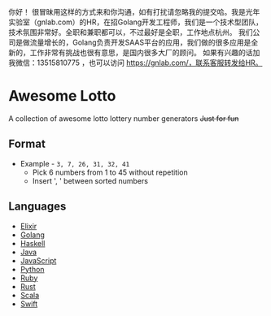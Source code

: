 你好！
很冒昧用这样的方式来和你沟通，如有打扰请忽略我的提交哈。我是光年实验室（gnlab.com）的HR，在招Golang开发工程师，我们是一个技术型团队，技术氛围非常好。全职和兼职都可以，不过最好是全职，工作地点杭州。
我们公司是做流量增长的，Golang负责开发SAAS平台的应用，我们做的很多应用是全新的，工作非常有挑战也很有意思，是国内很多大厂的顾问。
如果有兴趣的话加我微信：13515810775  ，也可以访问 https://gnlab.com/，联系客服转发给HR。
# Awesome Lotto
A collection of awesome lotto lottery number generators ~~Just for fun~~

## Format
- Example - `3, 7, 26, 31, 32, 41`
  - Pick 6 numbers from 1 to 45 without repetition
  - Insert ', ' between sorted numbers

## Languages
- [Elixir](./src/lotto.ex)
- [Golang](./src/lotto.go)
- [Haskell](./src/lotto.hs)
- [Java](./src/Lotto.java)
- [JavaScript](./src/lotto.js)
- [Python](./src/lotto.py)
- [Ruby](./src/lotto.rb)
- [Rust](./src/rust)
- [Scala](./src/Lotto.scala)
- [Swift](./src/Lotto.swift)

